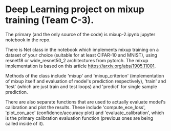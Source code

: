# Deep Learning project on mixup training (Team C-3).

The primary (and the only source of the code) is mixup-2.ipynb jupyter notebook in the repo.

There is Net class in the notebook which implements mixup training on a dataset of your choice (suitable for at least CIFAR-10 and MNIST), using resnet18 or wide_resnet50_2 architectures from pytorch. The mixup implementation is based on this article https://arxiv.org/abs/1905.11001.

Methods of the class include 'mixup' and 'mixup_criterion' (implementation of mixup itself and evaluation of model's prediction respectively), 'train' and 'test' (which are just train and test loops) and 'predict' for single sample prediction.

There are also separate functions that are used to actually evaluate model's calibration and plot the results. These include 'compute_ece_loss', 'plot_con_acc' (confidence/accuracy plot) and 'evaluate_calibration', which is the primary calibration evaluation function (previous ones are being called inside of it). 
